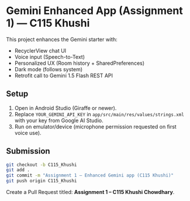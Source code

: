 # Gemini Enhanced App (Assignment 1) — C115 Khushi

This project enhances the Gemini starter with:
- RecyclerView chat UI
- Voice input (Speech-to-Text)
- Personalized UX (Room history + SharedPreferences)
- Dark mode (follows system)
- Retrofit call to Gemini 1.5 Flash REST API

## Setup
1. Open in Android Studio (Giraffe or newer).
2. Replace `YOUR_GEMINI_API_KEY` in `app/src/main/res/values/strings.xml` with your key from Google AI Studio.
3. Run on emulator/device (microphone permission requested on first voice use).

## Submission
```bash
git checkout -b C115_Khushi
git add .
git commit -m "Assignment 1 – Enhanced Gemini app (C115 Khushi)"
git push origin C115_Khushi
```
Create a Pull Request titled: **Assignment 1 – C115 Khushi Chowdhary**.
